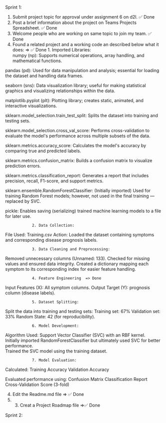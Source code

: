 Sprint 1:

1. Submit project topic for approval under assignment 6 on d2l. ✅ Done
2. Post a brief information about the project on Teams Projects Spreadsheet. ✅ Done
3. Welcome people who are working on same topic to join my team. ✅ Done
4. Found a related project and a working code an described below what it does: => ✅ Done
               1. Imported Libraries:              
numpy (np): Supports numerical operations, array handling, and mathematical functions.

pandas (pd): Used for data manipulation and analysis; essential for loading the dataset and handling data frames.

seaborn (sns): Data visualization library; useful for making statistical graphics and visualizing relationships within the data.

matplotlib.pyplot (plt): Plotting library; creates static, animated, and interactive visualizations.

sklearn.model_selection.train_test_split:  Splits the dataset into training and testing sets.

sklearn.model_selection.cross_val_score: Performs cross-validation to evaluate the model's performance across multiple subsets of the data.

sklearn.metrics.accuracy_score: Calculates the model's accuracy by comparing true and predicted labels.

sklearn.metrics.confusion_matrix: Builds a confusion matrix to visualize prediction errors.

sklearn.metrics.classification_report: Generates a report that includes precision, recall, F1-score, and support metrics.

sklearn.ensemble.RandomForestClassifier: (Initially imported) Used for training Random Forest models; however, not used in the final training — replaced by SVC.

pickle: Enables saving (serializing) trained machine learning models to a file for later use.
               
                2. Data Collection:
File Used: Training.csv
Action: Loaded the dataset containing symptoms and corresponding disease prognosis labels.

                3. Data Cleaning and Preprocessing:
Removed unnecessary columns (Unnamed: 133).
Checked for missing values and ensured data integrity.
Created a dictionary mapping each symptom to its corresponding index for easier feature handling.
                                        
                4. Feature Engineering  => Done              
Input Features (X): All symptom columns.
Output Target (Y): prognosis column (disease labels).

                5. Dataset Splitting:        
Split the data into training and testing sets:
Training set: 67%
Validation set: 33%
Random State: 42 (for reproducibility).

                6. Model Development: 
Algorithm Used: Support Vector Classifier (SVC) with an RBF kernel.  
Initially imported RandomForestClassifier but ultimately used SVC for better performance.  
Trained the SVC model using the training dataset.

                7. Model Evaluation:
Calculated:
    Training Accuracy
    Validation Accuracy

Evaluated performance using:
    Confusion Matrix
    Classification Report
    Cross-Validation Score (3-fold)


4. Edit the Readme.md file => ✅ Done
5. 3. Creat a Project Roadmap file =>✅ Done

Sprint 2:


